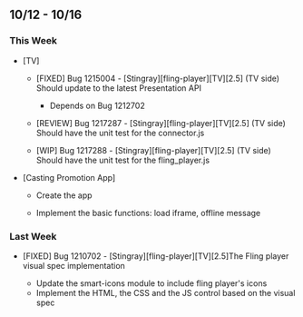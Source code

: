 ## 10/12 - 10/16 ##

### This Week ###
* [TV]

  - [FIXED] Bug 1215004 - [Stingray][fling-player][TV][2.5] (TV side) Should update to the latest Presentation API

    - Depends on Bug 1212702

  - [REVIEW] Bug 1217287 - [Stingray][fling-player][TV][2.5] (TV side) Should have the unit test for the connector.js

  - [WIP] Bug 1217288 - [Stingray][fling-player][TV][2.5] (TV side) Should have the unit test for the fling_player.js

* [Casting Promotion App]

  - Create the app

  - Implement the basic functions: load iframe, offline message

### Last Week ###

  - [FIXED] Bug 1210702 - [Stingray][fling-player][TV][2.5]The Fling player visual spec implementation

    - Update the smart-icons module to include fling player's icons
    - Implement the HTML, the CSS and the JS control based on the visual spec